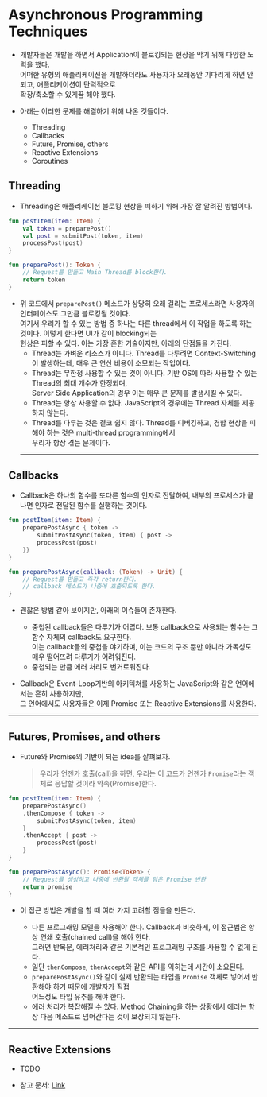 # Asynchronous Programming Techniques

- 개발자들은 개발을 하면서 Application이 블로킹되는 현상을 막기 위해 다양한 노력을 했다.  
  어떠한 유형의 애플리케이션을 개발하더라도 사용자가 오래동안 기다리게 하면 안되고, 애플리케이션이 탄력적으로  
  확장/축소할 수 있게끔 해야 했다.

- 아래는 이러한 문제를 해결하기 위해 나온 것들이다.

  - Threading
  - Callbacks
  - Future, Promise, others
  - Reactive Extensions
  - Coroutines

<h2>Threading</h2>

- Threading은 애플리케이션 블로킹 현상을 피하기 위해 가장 잘 알려진 방법이다.

```kt
fun postItem(item: Item) {
    val token = preparePost()
    val post = submitPost(token, item)
    processPost(post)
}

fun preparePost(): Token {
    // Request를 만들고 Main Thread를 block한다.
    return token
}
```

- 위 코드에서 `preparePost()` 메소드가 상당히 오래 걸리는 프로세스라면 사용자의 인터페이스도 그만큼 블로킹될 것이다.  
   여기서 우리가 할 수 있는 방법 중 하나는 다른 thread에서 이 작업을 하도록 하는 것이다. 이렇게 한다면 UI가 같이 blocking되는  
   현상은 피할 수 있다. 이는 가장 흔한 기술이지만, 아래의 단점들을 가진다.
  - Thread는 가벼운 리소스가 아니다. Thread를 다루려면 Context-Switching이 발생하는데, 매우 큰 연산 비용이 소모되는 작업이다.
  - Thread는 무한정 사용할 수 있는 것이 아니다. 기반 OS에 따라 사용할 수 있는 Thread의 최대 개수가 한정되며,  
    Server Side Application의 경우 이는 매우 큰 문제를 발생시킬 수 있다.
  - Thread는 항상 사용할 수 없다. JavaScript의 경우에는 Thread 자체를 제공하지 않는다.
  - Thread를 다루는 것은 결코 쉽지 않다. Thread를 디버깅하고, 경합 현상을 피해야 하는 것은 multi-thread programming에서  
   우리가 항상 겪는 문제이다.
  <hr/>

<h2>Callbacks</h2>

- Callback은 하나의 함수를 또다른 함수의 인자로 전달하여, 내부의 프로세스가 끝나면 인자로 전달된 함수를 실행하는 것이다.

```kt
fun postItem(item: Item) {
    preparePostAsync { token ->
        submitPostAsync(token, item) { post ->
	    processPost(post)
	}}
}

fun preparePostAsync(callback: (Token) -> Unit) {
    // Request를 만들고 즉각 return한다.
    // callback 메소드가 나중에 호출되도록 한다.
}
```

- 괜찮은 방법 같아 보이지만, 아래의 이슈들이 존재한다.

  - 중첩된 callback들은 다루기가 어렵다. 보통 callback으로 사용되는 함수는 그 함수 자체의 callback도 요구한다.  
    이는 callback들의 중첩을 야기하며, 이는 코드의 구조 뿐만 아니라 가독성도 매우 떨어뜨려 다루기가 어려워진다.
  - 중첩되는 만큼 에러 처리도 번거로워진다.

- Callback은 Event-Loop기반의 아키텍쳐를 사용하는 JavaScript와 같은 언어에서는 흔히 사용하지만,  
 그 언어에서도 사용자들은 이제 Promise 또는 Reactive Extensions를 사용한다.
<hr/>

<h2>Futures, Promises, and others</h2>

- Future와 Promise의 기반이 되는 idea를 살펴보자.
  > 우리가 언젠가 호출(call)을 하면, 우리는 이 코드가 언젠가 `Promise`라는 객체로 응답할 것이라 약속(Promise)한다.

```kt
fun postItem(item: Item) {
    preparePostAsync()
	.thenCompose { token ->
	    submitPostAsync(token, item)
	}
	.thenAccept { post ->
	    processPost(post)
	}
}

fun preparePostAsync(): Promise<Token> {
    // Request를 생성하고 나중에 반환될 객체를 담은 Promise 반환
    return promise
}
```

- 이 접근 방법은 개발을 할 때 여러 가지 고려할 점들을 만든다.

  - 다른 프로그래밍 모델을 사용해야 한다. Callback과 비슷하게, 이 접근법은 항상 연쇄 호출(chained call)을 해야 한다.  
    그러면 반복문, 에러처리와 같은 기본적인 프로그래밍 구조를 사용할 수 없게 된다.
  - 일단 `thenCompose`, `thenAccept`와 같은 API를 익히는데 시간이 소요된다.
  - `preparePostAsync()`와 같이 실제 반환되는 타입을 `Promise` 객체로 넣어서 반환해야 하기 때문에 개발자가 직접  
    어느정도 타입 유추를 해야 한다.
  - 에러 처리가 복잡해질 수 있다. Method Chaining을 하는 상황에서 에러는 항상 다음 메소드로 넘어간다는 것이 보장되지 않는다.

<hr/>

<h2>Reactive Extensions</h2>

- TODO

- 참고 문서: <a href="https://kotlinlang.org/docs/async-programming.html">Link</a>
